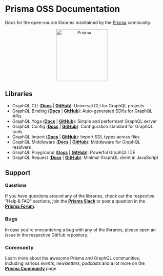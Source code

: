 # Prisma OSS Documentation

Docs for the open-source libraries maintained by the [Prisma](https://www.prisma.io) community.

<p align="center"><a href="https://oss.prisma.io"><img src="https://imgur.com/IMU2ERq.png" alt="Prisma" height="170px"></a></p>

## Libraries

<!-- - **GraphQL CLI** ([Docs](./content/GraphQL-CLI/01-Overview.md) | [GitHub](https://github.com/graphql-cli/graphql-cli)): Universal CLI for GraphQL projects
- **GraphQL Binding** ([Docs](./content/GraphQL-Binding/01-Overview.md) | [GitHub](https://github.com/graphql-binding/graphql-binding)): Auto-generated SDKs for GraphQL APIs
- **GraphQL Yoga** ([Docs](./content/GraphQL-Yoga/01-Overview.md) | [GitHub](https://github.com/graphcool/graphql-yoga)): Simple and performant GraphQL server
- **GraphQL Config** ([Docs](./content/GraphQL-Config/01-Overview.md) | [GitHub](https://github.com/graphql-config/graphql-config)): Configuration standard for GraphQL tools
- **GraphQL Import** ([Docs](./content/GraphQL-Import/01-Overview.md) | [GitHub](https://github.com/graphcool/graphql-import)): Import SDL types across files
- **GraphQL Middleware** ([Docs](./content/GraphQL-Middleware/01-Overview.md) | [GitHub](https://github.com/graphcool/graphql-middleware)): Middleware for GraphQL resolvers
- **GraphQL Playground** ([Docs](./content/GraphQL-Playground/01-Overview.md) | [GitHub](https://github.com/graphcool/graphql-playground)): Powerful GraphQL IDE
- **GraphQL Request** ([Docs](./content/GraphQL-Request/01-Overview.md) | [GitHub](https://github.com/graphcool/graphql-request)): Minimal GraphQL client in JavaScript -->

- GraphQL CLI ([**Docs**](./content/GraphQL-CLI/01-Overview.md) | [**GitHub**](https://github.com/graphql-cli/graphql-cli)): Universal CLI for GraphQL projects
- GraphQL Binding ([**Docs**](./content/GraphQL-Binding/01-Overview.md) | [**GitHub**](https://github.com/graphql-binding/graphql-binding)): Auto-generated SDKs for GraphQL APIs
- GraphQL Yoga ([**Docs**](./content/GraphQL-Yoga/01-Overview.md) | [**GitHub**](https://github.com/graphcool/graphql-yoga)): Simple and performant GraphQL server
- GraphQL Config ([**Docs**](./content/GraphQL-Config/01-Overview.md) | [**GitHub**](https://github.com/graphql-config/graphql-config)): Configuration standard for GraphQL tools
- GraphQL Import ([**Docs**](./content/GraphQL-Import/01-Overview.md) | [**GitHub**](https://github.com/graphcool/graphql-import)): Import SDL types across files
- GraphQL Middleware ([**Docs**](./content/GraphQL-Middleware/01-Overview.md) | [**GitHub**](https://github.com/graphcool/graphql-middleware)): Middleware for GraphQL resolvers
- GraphQL Playground ([**Docs**](./content/GraphQL-Playground/01-Overview.md) | [**GitHub**](https://github.com/graphcool/graphql-playground)): Powerful GraphQL IDE
- GraphQL Request ([**Docs**](./content/GraphQL-Request/01-Overview.md) | [**GitHub**](https://github.com/graphcool/graphql-request)): Minimal GraphQL client in JavaScript

## Support

#### Questions

If you have questions around any of the libraries, check out the respective "Help & FAQ" sections, join the [**Prisma Slack**](http://slack.prisma.io/) or post a question in the [**Prisma Forum**](https://www.prisma.io/forum/).

### Bugs

In case you're encountering a bug with any of the libraries, please open an issue in the respective GitHub repository.

### Community

Learn more about the awesome Prisma and GraphQL communities, including various _events_, _newsletters_, _podcasts_ and a lot more on the [**Prisma Community**](https://prisma.io/community/) page.
